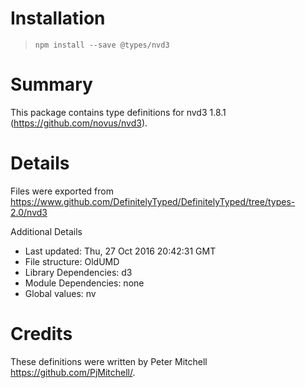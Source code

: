 # Installation
> `npm install --save @types/nvd3`

# Summary
This package contains type definitions for nvd3 1.8.1 (https://github.com/novus/nvd3).

# Details
Files were exported from https://www.github.com/DefinitelyTyped/DefinitelyTyped/tree/types-2.0/nvd3

Additional Details
 * Last updated: Thu, 27 Oct 2016 20:42:31 GMT
 * File structure: OldUMD
 * Library Dependencies: d3
 * Module Dependencies: none
 * Global values: nv

# Credits
These definitions were written by Peter Mitchell <https://github.com/PjMitchell/>.
